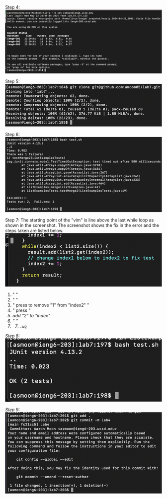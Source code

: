 Step 4: ![Image](step4.png)

Step 5: ![Image](step5.png)

Step 6: ![Image](step6.png)

Step 7: The starting point of the "vim" is line above the last while loop as shown in the screenshot. The screenshot shows the fix in the error and the steps taken are listed below.
![Image](step7.png) 
1. " <down><down><down><down> "
2. " <right><right><right><right><right><right><right><right><right><right><right> "
3. " press<x> to remove "1" from "index2" "
4. " press<i> "
5. add "2" to "index"
6.  " <escape> "
7. 7. `:wq`

Step 8: ![Image](step8.png)

Step 9: ![Image](step9.png)
